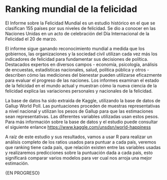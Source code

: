 # Ranking mundial de la felicidad

El Informe sobre la Felicidad Mundial es un estudio histórico en el que se clasifican 155 países por sus niveles de felicidad. Se dio a conocer en las Naciones Unidas en un acto de celebración del Día Internacional de la Felicidad el 20 de marzo. 

El informe sigue ganando reconocimiento mundial a medida que los gobiernos, las organizaciones y la sociedad civil utilizan cada vez más los indicadores de felicidad para fundamentar sus decisiones de política. Destacados expertos en diversos campos - economía, psicología, análisis de encuestas, estadísticas nacionales, salud, política pública y otros - describen cómo las mediciones del bienestar pueden utilizarse eficazmente para evaluar el progreso de las naciones. Los informes examinan el estado de la felicidad en el mundo actual y muestran cómo la nueva ciencia de la felicidad explica las variaciones personales y nacionales de la felicidad.

La base de datos ha sido extraida de Kaggle, utilizando la base de datos de Gallup World Poll. Las puntuaciones proceden de muestras representativas a nivel nacional y utilizan los pesos de Gallup para que las estimaciones sean representativas. Las diferentes variables utilizadas usan estos pesos. Para más información sobre la base de datos y el estudio puede consultar el siguiente enlance https://www.kaggle.com/unsdsn/world-happiness

A raíz de este estudio y sus resultados, vamos a usar R para realizar un análisis completo de los ratios usados para puntuar a cada país, veremos que ranking tiene cada país, que relación existen entre las variables usadas y realizaremos predicciones sobre la puntuación dada a cada país, esto significará comparar varios modelos para ver cual nos arroja una mejor estimación. 

{EN PROGRESO}

